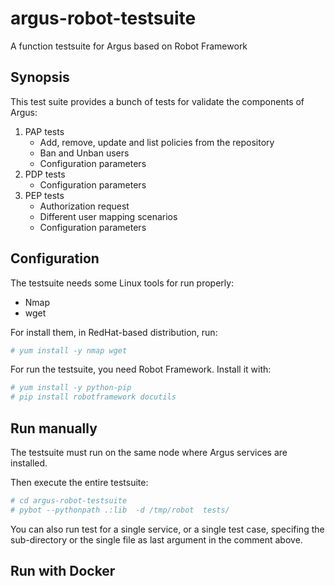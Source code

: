 # argus-robot-testsuite
A function testsuite for Argus based on Robot Framework

## Synopsis
This test suite provides a bunch of tests for validate the components of Argus:

1. PAP tests
   * Add, remove, update and list policies from the repository
   * Ban and Unban users
   * Configuration parameters
2. PDP tests
   * Configuration parameters
3. PEP tests
   * Authorization request
   * Different user mapping scenarios
   * Configuration parameters

## Configuration
The testsuite needs some Linux tools for run properly:
 * Nmap
 * wget

For install them, in RedHat-based distribution, run:

```bash
# yum install -y nmap wget
```

For run the testsuite, you need Robot Framework. Install it with:

```bash
# yum install -y python-pip
# pip install robotframework docutils
```

## Run manually
The testsuite must run on the same node where Argus services are installed.

Then execute the entire testsuite:
```bash
# cd argus-robot-testsuite
# pybot --pythonpath .:lib  -d /tmp/robot  tests/
```
You can also run test for a single service, or a single test case, specifing the sub-directory or the single file as last argument in the comment above.



## Run with Docker





